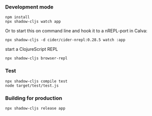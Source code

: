 
### Development mode
```
npm install
npx shadow-cljs watch app
```

Or to start this on command line and hook it to a nREPL-port in Calva:

```
npx shadow-cljs -d cider/cider-nrepl:0.28.5 watch :app  
```

start a ClojureScript REPL
```
npx shadow-cljs browser-repl
```

### Test

```
npx shadow-cljs compile test
node target/test/test.js
```

### Building for production

```
npx shadow-cljs release app
```
